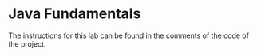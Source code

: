 # Java Fundamentals 
The instructions for this lab can be found in the comments of the code of the project.
